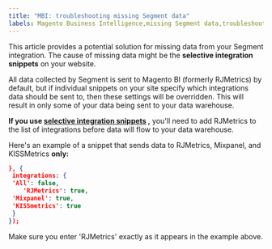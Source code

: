 ```yaml
---
title: "MBI: troubleshooting missing Segment data"
labels: Magento Business Intelligence,missing Segment data,troubleshooting
---
```


This article provides a potential solution for missing data from your Segment integration. The cause of missing data might be the **selective integration snippets** on your website.

All data collected by Segment is sent to Magento BI (formerly RJMetrics) by default, but if individual snippets on your site specify which integrations data should be sent to, then these settings will be overridden. This will result in only some of your data being sent to your data warehouse.

 **If you use [selective integration snippets](https://segment.com/docs/libraries/analytics.js/#selecting-integrations) ,** you'll need to add RJMetrics to the list of integrations before data will flow to your data warehouse.

Here's an example of a snippet that sends data to RJMetrics, Mixpanel, and KISSMetrics **only:**

```json
}, {
 integrations: {
 'All': false,
    'RJMetrics': true,
 'Mixpanel': true,
 'KISSmetrics': true
 }
});
```

Make sure you enter 'RJMetrics' exactly as it appears in the example above.
